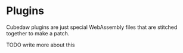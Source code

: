 # Plugins
Cubedaw plugins are just special WebAssembly files that are stitched together to make a patch.

TODO write more about this
